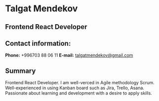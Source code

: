# Talgat Mendekov
## Frontend React Developer 
## Contact information:

**Phone:** +996703 88 06 11
**E-mail:** talgatmendekov@gmail.com

## Summary
Frontend React Developer. I am well-verced in Agile methodology Scrum. Well-experienced in using Kanban board such as Jira, Trello, Asana. Passionate about learning and development with a desire  to apply skills.